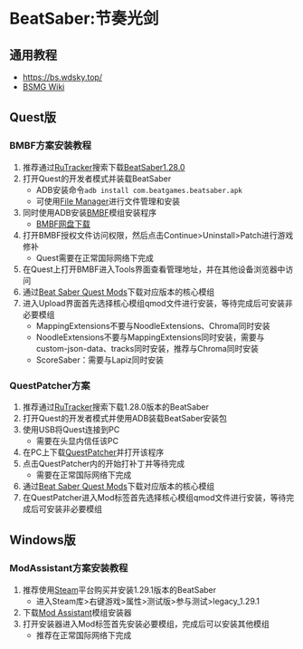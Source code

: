 # BeatSaber:节奏光剑
## 通用教程
- <https://bs.wdsky.top/>
- [BSMG Wiki](https://bsmg.wiki/)

## Quest版
### BMBF方案安装教程
1. 推荐通过[RuTracker](https://rutracker.net/forum/index.php)搜索下载[BeatSaber1.28.0](magnet:?xt=urn:btih:E5478616FB928F35A7C1C88D18747A789B8B6CBF)
2. 打开Quest的开发者模式并装载BeatSaber
   - ADB安装命令`adb install com.beatgames.beatsaber.apk`
   - 可使用[File Manager](https://www.apkmirror.com/apk/file-manager-plus/file-manager-7/)进行文件管理和安装
3. 同时使用ADB安装[BMBF](https://bmbf.dev/stable)模组安装程序
   - [BMBF网盘下载](https://pzjpzjpzj.lanzoum.com/iJPWf327h8xg)
4. 打开BMBF授权文件访问权限，然后点击Continue>Uninstall>Patch进行游戏修补
    - Quest需要在正常国际网络下完成
5. 在Quest上打开BMBF进入Tools界面查看管理地址，并在其他设备浏览器中访问
6. 通过[Beat Saber Quest Mods](https://mods.bsquest.xyz/)下载对应版本的核心模组
7. 进入Upload界面首先选择核心模组qmod文件进行安装，等待完成后可安装非必要模组
    - MappingExtensions不要与NoodleExtensions、Chroma同时安装
    - NoodleExtensions不要与MappingExtensions同时安装，需要与custom-json-data、tracks同时安装，推荐与Chroma同时安装
    - ScoreSaber：需要与Lapiz同时安装

### QuestPatcher方案
1. 推荐通过[RuTracker](https://rutracker.net/forum/index.php)搜索下载1.28.0版本的BeatSaber
2. 打开Quest的开发者模式并使用ADB装载BeatSaber安装包
3. 使用USB将Quest连接到PC
   - 需要在头显内信任该PC
4. 在PC上下载[QuestPatcher](https://github.com/Lauriethefish/QuestPatcher)并打开该程序
5. 点击QuestPatcher内的开始打补丁并等待完成
    - 需要在正常国际网络下完成
6. 通过[Beat Saber Quest Mods](https://mods.bsquest.xyz/)下载对应版本的核心模组
7. 在QuestPatcher进入Mod标签首先选择核心模组qmod文件进行安装，等待完成后可安装非必要模组

## Windows版
### ModAssistant方案安装教程
1. 推荐使用[Steam](https://store.steampowered.com/)平台购买并安装1.29.1版本的BeatSaber
    - 进入Steam库>右键游戏>属性>测试版>参与测试>legacy_1.29.1
2. 下载[Mod Assistant](https://github.com/beatmods-top/ModAssistant)模组安装器
3. 打开安装器进入Mod标签首先安装必要模组，完成后可以安装其他模组
    - 推荐在正常国际网络下完成